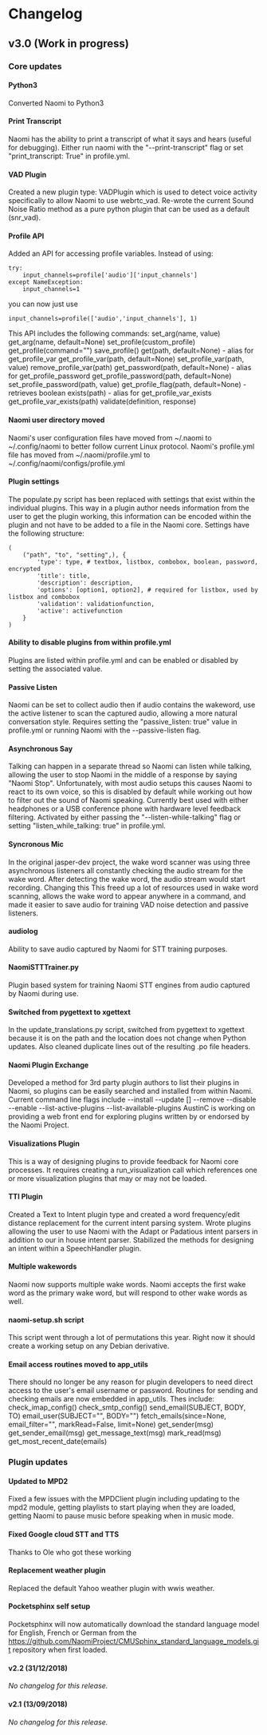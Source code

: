 # Changelog

## v3.0 (Work in progress)

### Core updates
#### Python3
Converted Naomi to Python3

#### Print Transcript
Naomi has the ability to print a transcript of what it says and hears (useful for debugging). Either run naomi with the "--print-transcript" flag or set "print_transcript: True" in profile.yml.

#### VAD Plugin
Created a new plugin type: VADPlugin which is used to detect voice activity specifically to allow Naomi to use webrtc_vad. Re-wrote the current Sound Noise Ratio method as a pure python plugin that can be used as a default (snr_vad).

#### Profile API
Added an API for accessing profile variables. Instead of using:
```
try:
    input_channels=profile['audio']['input_channels']
except NameException:
    input_channels=1
```
you can now just use
```
input_channels=profile(['audio','input_channels'], 1)
```
This API includes the following commands:
set_arg(name, value)
get_arg(name, default=None)
set_profile(custom_profile)
get_profile(command="")
save_profile()
get(path, default=None) - alias for get_profile_var
get_profile_var(path, default=None)
set_profile_var(path, value)
remove_profile_var(path)
get_password(path, default=None) - alias for get_profile_password
get_profile_password(path, default=None)
set_profile_password(path, value)
get_profile_flag(path, default=None) - retrieves boolean
exists(path) - alias for get_profile_var_exists
get_profile_var_exists(path)
validate(definition, response)

#### Naomi user directory moved
Naomi's user configuration files have moved from ~/.naomi to ~/.config/naomi to better follow current Linux protocol. Naomi's profile.yml file has moved from ~/.naomi/profile.yml to ~/.config/naomi/configs/profile.yml

#### Plugin settings
The populate.py script has been replaced with settings that exist within the individual plugins. This way in a plugin author needs information from the user to get the plugin working, this information can be encoded within the plugin and not have to be added to a file in the Naomi core.
Settings have the following structure:
```
(
    ("path", "to", "setting",), {
        'type': type, # textbox, listbox, combobox, boolean, password, encrypted
        'title': title,
        'description': description,
        'options': [option1, option2], # required for listbox, used by listbox and combobox
        'validation': validationfunction,
        'active': activefunction
    }
)
```

#### Ability to disable plugins from within profile.yml
Plugins are listed within profile.yml and can be enabled or disabled by setting the associated value.

#### Passive Listen
Naomi can be set to collect audio then if audio contains the wakeword, use the active listener to scan the captured audio, allowing a more natural conversation style. Requires setting the "passive_listen: true" value in profile.yml or running Naomi with the --passive-listen flag.

#### Asynchronous Say
Talking can happen in a separate thread so Naomi can listen while talking, allowing the user to stop Naomi in the middle of a response by saying "Naomi Stop". Unfortunately, with most audio setups this causes Naomi to react to its own voice, so this is disabled by default while working out how to filter out the sound of Naomi speaking. Currently best used with either headphones or a USB conference phone with hardware level feedback filtering. Activated by either passing the "--listen-while-talking" flag or setting "listen_while_talking: true" in profile.yml.

#### Syncronous Mic
In the original jasper-dev project, the wake word scanner was using three asynchronous listeners all constantly checking the audio stream for the wake word. After detecting the wake word, the audio stream would start recording. Changing this This freed up a lot of resources used in wake word scanning, allows the wake word to appear anywhere in a command, and made it easier to save audio for training VAD noise detection and passive listeners.

#### audiolog
Ability to save audio captured by Naomi for STT training purposes.

#### NaomiSTTTrainer.py
Plugin based system for training Naomi STT engines from audio captured by Naomi during use.

#### Switched from pygettext to xgettext
In the update_translations.py script, switched from pygettext to xgettext because it is on the path and the location does not change when Python updates. Also cleaned duplicate lines out of the resulting .po file headers.

#### Naomi Plugin Exchange
Developed a method for 3rd party plugin authors to list their plugins in Naomi, so plugins can be easily searched and installed from within Naomi.
Current command line flags include
--install <plugin>
--update [<plugin>]
--remove <plugin>
--disable <plugin>
--enable <plugin>
--list-active-plugins
--list-available-plugins
AustinC is working on providing a web front end for exploring plugins written by or endorsed by the Naomi Project.

#### Visualizations Plugin
This is a way of designing plugins to provide feedback for Naomi core processes. It requires creating a run_visualization call which references one or more visualization plugins that may or may not be loaded.

#### TTI Plugin
Created a Text to Intent plugin type and created a word frequency/edit distance replacement for the current intent parsing system. Wrote plugins allowing the user to use Naomi with the Adapt or Padatious intent parsers in addition to our in house intent parser. Stabilized the methods for designing an intent within a SpeechHandler plugin.

#### Multiple wakewords
Naomi now supports multiple wake words. Naomi accepts the first wake word as the primary wake word, but will respond to other wake words as well.

#### naomi-setup.sh script
This script went through a lot of permutations this year. Right now it should create a working setup on any Debian derivative.

#### Email access routines moved to app_utils
There should no longer be any reason for plugin developers to need direct access to the user's email username or password. Routines for sending and checking emails are now embedded in app_utils. Thes include:
  check_imap_config()
  check_smtp_config()
  send_email(SUBJECT, BODY, TO)
  email_user(SUBJECT="", BODY="")
  fetch_emails(since=None, email_filter="", markRead=False, limit=None)
  get_sender(msg)
  get_sender_email(msg)
  get_message_text(msg)
  mark_read(msg)
  get_most_recent_date(emails)

### Plugin updates
#### Updated to MPD2
Fixed a few issues with the MPDClient plugin including updating to the mpd2 module, getting playlists to start playing when they are loaded, getting Naomi to pause music before speaking when in music mode.

#### Fixed Google cloud STT and TTS
Thanks to Ole who got these working

#### Replacement weather plugin
Replaced the default Yahoo weather plugin with wwis weather.

#### Pocketsphinx self setup
Pocketsphinx will now automatically download the standard language model for English, French or German from the https://github.com/NaomiProject/CMUSphinx_standard_language_models.git repository when first loaded.

#### v2.2 (31/12/2018)
*No changelog for this release.*

#### v2.1 (13/09/2018)
*No changelog for this release.*
